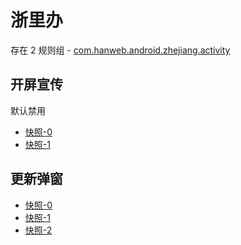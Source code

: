 # 浙里办

存在 2 规则组 - [com.hanweb.android.zhejiang.activity](/src/apps/com.hanweb.android.zhejiang.activity.ts)

## 开屏宣传

默认禁用

- [快照-0](https://i.gkd.li/import/12913138)
- [快照-1](https://i.gkd.li/import/13530315)

## 更新弹窗

- [快照-0](https://i.gkd.li/import/13402048)
- [快照-1](https://i.gkd.li/import/13520598)
- [快照-2](https://i.gkd.li/import/13521059)
